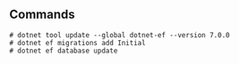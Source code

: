 ## Commands

```
# dotnet tool update --global dotnet-ef --version 7.0.0
# dotnet ef migrations add Initial
# dotnet ef database update
```

